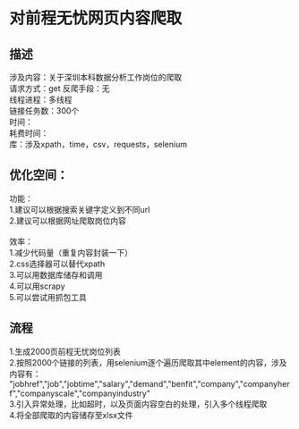 对前程无忧网页内容爬取
=

描述
-
涉及内容：关于深圳本科数据分析工作岗位的爬取<br>
请求方式：get
反爬手段：无<br>
线程进程：多线程<br>
链接任务数：300个<br>
时间：<br>
耗费时间：<br>
库：涉及xpath，time，csv，requests，selenium<br>

优化空间：
-
功能：<br>
1.建议可以根据搜索关键字定义到不同url<br>
2.建议可以根据网址爬取岗位内容<br>
<br>效率：<br>
1.减少代码量（重复内容封装一下）<br>
2.css选择器可以替代xpath<br>
3.可以用数据库储存和调用<br>
4.可以用scrapy<br>
5.可以尝试用抓包工具<br>

流程
-
1.生成2000页前程无忧岗位列表<br>
2.按照2000个链接的列表，用selenium逐个遍历爬取其中element的内容，涉及内容有：<br>
"jobhref","job","jobtime","salary","demand","benfit","company","companyherf","companyscale","companyindustry"<br>
3.引入异常处理，比如超时，以及页面内容空白的处理，引入多个线程爬取<br>
4.将全部爬取的内容储存至xlsx文件<br>
